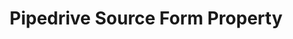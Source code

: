 ---
# -------------------------- #
#        CONTENT TYPE        #
# -------------------------- #

content-type: "api-form"
form-type: "source"
key: "source-form-properties-pipedrive-object"


# -------------------------- #
#        OBJECT INFO         #
# -------------------------- #

title: "Pipedrive Source Form Property"
api-type: "platform.pipedrive"
display-name: "Pipedrive"

source-type: "saas"
docs-name: "pipedrive"

description: ""


# -------------------------- #
#      OBJECT ATTRIBUTES     #
# -------------------------- #

object-attributes:
  - name: "api_token"
    type: "string"
    required: true
    description: |
      A {{ form-property.display-name }} API token, used to authenticate to {{ form-property.display-name }}'s API.

      **Note**: In {{ form-property.display-name }}, API tokens are unique to each {{ form-property.display-name }} user. The API token provided should be associated with a {{ form-property.display-name }} user with Admin permissions, which will ensure Stitch can successfully access and replicate all data from {{ form-property.display-name }}.
    value: "<API_TOKEN>"
---